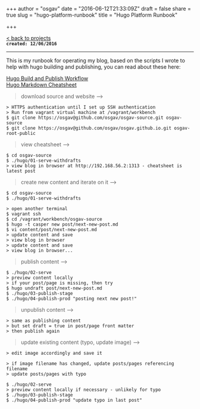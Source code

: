+++
author = "osgav"
date = "2016-06-12T21:33:09Z"
draft = false
share = true
slug = "hugo-platform-runbook"
title = "Hugo Platform Runbook"

+++

[< back to projects](/page/projects)<br />
**`created: 12/06/2016`**

---

This is my runbook for operating my blog, based on the scripts I wrote to help with hugo building and publishing, you can read about these here:

[Hugo Build and Publish Workflow](/page/projects/hugo-build-and-publish-workflow)<br />
[Hugo Markdown Cheatsheet](/page/projects/hugo-markdown-cheatsheet)

> download source and website --><br />

```
> HTTPS authentication until I set up SSH authentication
> Run from vagrant virtual machine at /vagrant/workbench
$ git clone https://osgav@github.com/osgav/osgav-source.git osgav-source
$ git clone https://osgav@github.com/osgav/osgav.github.io.git osgav-root-public
```

> view cheatsheet --><br />

```
$ cd osgav-source
$ ./hugo/01-serve-withdrafts
> view blog in browser at http://192.168.56.2:1313 - cheatsheet is latest post
```

> create new content and iterate on it --><br />

```
$ cd osgav-source
$ ./hugo/01-serve-withdrafts
```
```
> open another terminal
$ vagrant ssh
$ cd /vagrant/workbench/osgav-source
$ hugo -t casper new post/next-new-post.md
$ vi content/post/next-new-post.md
> update content and save
> view blog in browser
> update content and save
> view blog in browser...
```
> publish content --><br />

```
$ ./hugo/02-serve
> preview content locally
> if your post/page is missing, then try
$ hugo undraft post/next-new-post.md
$ ./hugo/03-publish-stage
$ ./hugo/04-publish-prod "posting next new post!"
```

> unpublish content --><br />

```
> same as publishing content
> but set draft = true in post/page front matter
> then publish again
```

> update existing content (typo, update image) --><br />

```
> edit image accordingly and save it
```
```
> if image filename has changed, update posts/pages referencing filename
> update posts/pages with typo
```
```
$ ./hugo/02-serve
> preview content locally if necessary - unlikely for typo
$ ./hugo/03-publish-stage
$ ./hugo/04-publish-prod "update typo in last post"
```



